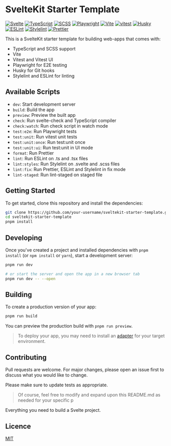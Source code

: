 # SvelteKit Starter Template

[![Svelte](https://img.shields.io/badge/Svelte-3.54.0-orange)](https://svelte.dev/)
[![TypeScript](https://img.shields.io/badge/TypeScript-5.0.0-blue)](https://www.typescriptlang.org/)
[![SCSS](https://img.shields.io/badge/SCSS-1.62.1-ff69b4)](https://sass-lang.com/)
[![Playwright](https://img.shields.io/badge/Playwright-1.28.1-yellowgreen)](https://playwright.dev/)
[![Vite](https://img.shields.io/badge/Vite-4.3.0-blueviolet)](https://vitejs.dev/)
[![vitest](https://img.shields.io/badge/test_with-vitest-blue.svg?style=flat-square)](https://github.com/vitest/vitest)
[![Husky](https://img.shields.io/badge/Husky-8.0.3-blue)](https://typicode.github.io/husky/#/)
[![ESLint](https://img.shields.io/badge/ESLint-8.28.0-blue)](https://eslint.org/)
[![Stylelint](https://img.shields.io/badge/Stylelint-15.6.1-orange)](https://stylelint.io/)
[![Prettier](https://img.shields.io/badge/Prettier-2.8.0-ff69b4)](https://prettier.io/)

This is a SvelteKit starter template for building web-apps that comes with:

- TypeScript and SCSS support
- Vite
- Vitest and Vitest UI
- Playwright for E2E testing
- Husky for Git hooks
- Stylelint and ESLint for linting

## Available Scripts

- `dev`: Start development server
- `build`: Build the app
- `preview`: Preview the built app
- `check`: Run svelte-check and TypeScript compiler
- `check:watch`: Run check script in watch mode
- `test:e2e`: Run Playwright tests
- `test:unit`: Run vitest unit tests
- `test:unit:once`: Run test:unit once
- `test:unit:ui`: Run test:unit in UI mode
- `format`: Run Prettier
- `lint`: Run ESLint on .ts and .tsx files
- `lint:styles`: Run Stylelint on .svelte and .scss files
- `lint:fix`: Run Prettier, ESLint and Stylelint in fix mode
- `lint-staged`: Run lint-staged on staged file

## Getting Started

To get started, clone this repository and install the dependencies:

```bash
git clone https://github.com/your-username/sveltekit-starter-template.git
cd sveltekit-starter-template
pnpm install
```

## Developing

Once you've created a project and installed dependencies with `pnpm install` (or `npm install` or `yarn`), start a development server:

```bash
pnpm run dev

# or start the server and open the app in a new browser tab
pnpm run dev -- --open
```

## Building

To create a production version of your app:

```bash
pnpm run build
```

You can preview the production build with `pnpm run preview`.

> To deploy your app, you may need to install an [adapter](https://kit.svelte.dev/docs/adapters) for your target environment.

## Contributing

Pull requests are welcome. For major changes, please open an issue first to discuss what you would like to change.

Please make sure to update tests as appropriate.

> Of course, feel free to modify and expand upon this README.md as needed for your specific p

Everything you need to build a Svelte project.

## Licence

[MIT](https://github.com/rlabs-digital/sveltekit-starter-base-template/blob/main/LICENSE)
